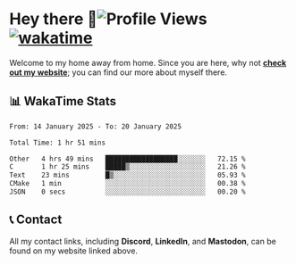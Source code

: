 # Hey there :wave:![Profile Views](https://komarev.com/ghpvc/?username=skifli) [![wakatime](https://wakatime.com/badge/user/b4317b02-0c6d-457b-82a4-a448b8a8d1df.svg)](https://wakatime.com/@b4317b02-0c6d-457b-82a4-a448b8a8d1df)

Welcome to my home away from home. Since you are here, why not [**check out my website**](https://skifli.github.io); you can find our more about myself there.

## 📊 WakaTime Stats

<!--START_SECTION:waka-->

```txt
From: 14 January 2025 - To: 20 January 2025

Total Time: 1 hr 51 mins

Other   4 hrs 49 mins   ██████████████████░░░░░░░   72.15 %
C       1 hr 25 mins    █████▒░░░░░░░░░░░░░░░░░░░   21.26 %
Text    23 mins         █▒░░░░░░░░░░░░░░░░░░░░░░░   05.93 %
CMake   1 min           ░░░░░░░░░░░░░░░░░░░░░░░░░   00.38 %
JSON    0 secs          ░░░░░░░░░░░░░░░░░░░░░░░░░   00.20 %
```

<!--END_SECTION:waka-->

## 📞 Contact

All my contact links, including **Discord**, **LinkedIn**, and **Mastodon**, can be found on my website linked above.
